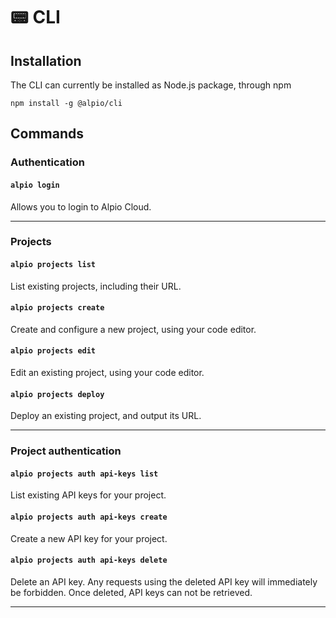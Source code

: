 # 📟 CLI

## Installation

The CLI can currently be installed as Node.js package, through npm

```
npm install -g @alpio/cli
```

## Commands

### Authentication

#### `alpio login`

Allows you to login to Alpio Cloud.

***

### Projects

#### `alpio projects list`

List existing projects, including their URL.

#### `alpio projects create`

Create and configure a new project, using your code editor.

#### `alpio projects edit`

Edit an existing project, using your code editor.

#### `alpio projects deploy`

Deploy an existing project, and output its URL.

***

### Project authentication

#### `alpio projects auth api-keys list`

List existing API keys for your project.

#### `alpio projects auth api-keys create`

Create a new API key for your project.

#### `alpio projects auth api-keys delete`

Delete an API key. Any requests using the deleted API key will immediately be forbidden. Once deleted, API keys can not be retrieved.

***

